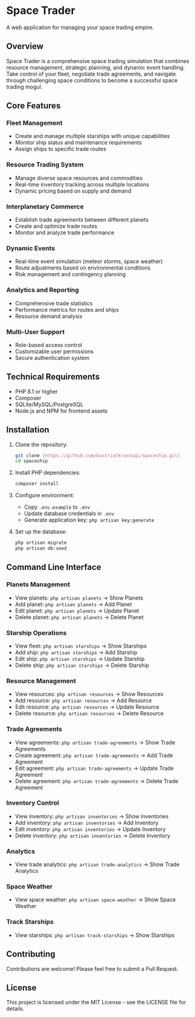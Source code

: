 # Space Trader

A web application for managing your space trading empire.

## Overview

Space Trader is a comprehensive space trading simulation that combines resource management, strategic planning, and dynamic event handling. Take control of your fleet, negotiate trade agreements, and navigate through challenging space conditions to become a successful space trading mogul.

## Core Features

### Fleet Management
- Create and manage multiple starships with unique capabilities
- Monitor ship status and maintenance requirements
- Assign ships to specific trade routes

### Resource Trading System
- Manage diverse space resources and commodities
- Real-time inventory tracking across multiple locations
- Dynamic pricing based on supply and demand

### Interplanetary Commerce
- Establish trade agreements between different planets
- Create and optimize trade routes
- Monitor and analyze trade performance

### Dynamic Events
- Real-time event simulation (meteor storms, space weather)
- Route adjustments based on environmental conditions
- Risk management and contingency planning

### Analytics and Reporting
- Comprehensive trade statistics
- Performance metrics for routes and ships
- Resource demand analysis

### Multi-User Support
- Role-based access control
- Customizable user permissions
- Secure authentication system

## Technical Requirements

- PHP 8.1 or higher
- Composer
- SQLite/MySQL/PostgreSQL
- Node.js and NPM for frontend assets

## Installation

1. Clone the repository:
   ```bash
   git clone [https://github.com/kastriotkrasniqi/spaceship.git]
   cd spaceship
   ```

2. Install PHP dependencies:
   ```bash
   composer install
   ```

3. Configure environment:
   - Copy `.env.example` to `.env`
   - Update database credentials in `.env`
   - Generate application key: `php artisan key:generate`

4. Set up the database:
   ```bash
   php artisan migrate
   php artisan db:seed

## Command Line Interface

### Planets Management
- View planets: `php artisan planets` → Show Planets
- Add planet: `php artisan planets` → Add Planet
- Edit planet: `php artisan planets` → Update Planet
- Delete planet: `php artisan planets` → Delete Planet

### Starship Operations
- View fleet: `php artisan starships` → Show Starships
- Add ship: `php artisan starships` → Add Starship
- Edit ship: `php artisan starships` → Update Starship
- Delete ship: `php artisan starships` → Delete Starship

### Resource Management
- View resources: `php artisan resources` → Show Resources
- Add resource: `php artisan resources` → Add Resource
- Edit resource: `php artisan resources` → Update Resource
- Delete resource: `php artisan resources` → Delete Resource

### Trade Agreements
- View agreements: `php artisan trade-agreements` → Show Trade Agreements
- Create agreement: `php artisan trade-agreements` → Add Trade Agreement
- Edit agreement: `php artisan trade-agreements` → Update Trade Agreement
- Delete agreement: `php artisan trade-agreements` → Delete Trade Agreement

### Inventory Control
- View inventory: `php artisan inventories` → Show Inventories
- Add inventory: `php artisan inventories` → Add Inventory
- Edit inventory: `php artisan inventories` → Update Inventory
- Delete inventory: `php artisan inventories` → Delete Inventory

### Analytics
- View trade analytics: `php artisan trade-analytics` → Show Trade Analytics


### Space Weather
- View space weather: `php artisan space-weather` → Show Space Weather

### Track Starships
- View starships: `php artisan track-starships` → Show Starships


## Contributing

Contributions are welcome! Please feel free to submit a Pull Request.

## License

This project is licensed under the MIT License - see the LICENSE file for details.
